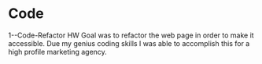 # Code
1--Code-Refactor
HW Goal was to refactor the web page in order to make it accessible. Due my genius coding skills I was able to accomplish this for a high profile marketing agency.
